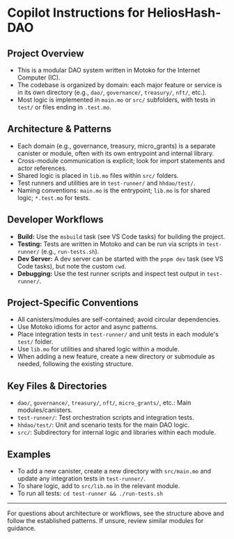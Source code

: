 # Copilot Instructions for HeliosHash-DAO

## Project Overview
- This is a modular DAO system written in Motoko for the Internet Computer (IC).
- The codebase is organized by domain: each major feature or service is in its own directory (e.g., `dao/`, `governance/`, `treasury/`, `nft/`, etc.).
- Most logic is implemented in `main.mo` or `src/` subfolders, with tests in `test/` or files ending in `.test.mo`.

## Architecture & Patterns
- Each domain (e.g., governance, treasury, micro_grants) is a separate canister or module, often with its own entrypoint and internal library.
- Cross-module communication is explicit; look for import statements and actor references.
- Shared logic is placed in `lib.mo` files within `src/` folders.
- Test runners and utilities are in `test-runner/` and `hhdao/test/`.
- Naming conventions: `main.mo` is the entrypoint; `lib.mo` is for shared logic; `*.test.mo` for tests.

## Developer Workflows
- **Build:** Use the `msbuild` task (see VS Code tasks) for building the project.
- **Testing:** Tests are written in Motoko and can be run via scripts in `test-runner/` (e.g., `run-tests.sh`).
- **Dev Server:** A dev server can be started with the `pnpm dev` task (see VS Code tasks), but note the custom `cwd`.
- **Debugging:** Use the test runner scripts and inspect test output in `test-runner/`.

## Project-Specific Conventions
- All canisters/modules are self-contained; avoid circular dependencies.
- Use Motoko idioms for actor and async patterns.
- Place integration tests in `test-runner/` and unit tests in each module's `test/` folder.
- Use `lib.mo` for utilities and shared logic within a module.
- When adding a new feature, create a new directory or submodule as needed, following the existing structure.

## Key Files & Directories
- `dao/`, `governance/`, `treasury/`, `nft/`, `micro_grants/`, etc.: Main modules/canisters.
- `test-runner/`: Test orchestration scripts and integration tests.
- `hhdao/test/`: Unit and scenario tests for the main DAO logic.
- `src/`: Subdirectory for internal logic and libraries within each module.

## Examples
- To add a new canister, create a new directory with `src/main.mo` and update any integration tests in `test-runner/`.
- To share logic, add to `src/lib.mo` in the relevant module.
- To run all tests: `cd test-runner && ./run-tests.sh`

---

For questions about architecture or workflows, see the structure above and follow the established patterns. If unsure, review similar modules for guidance.
